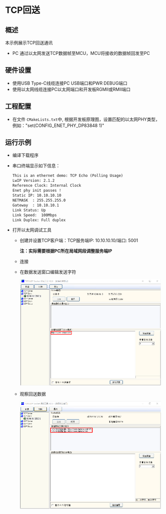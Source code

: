 # TCP回送

## 概述

本示例展示TCP回送通讯

- PC 通过以太网发送TCP数据帧至MCU，MCU将接收的数据帧回发至PC

## 硬件设置

* 使用USB Type-C线缆连接PC USB端口和PWR DEBUG端口
* 使用以太网线缆连接PC以太网端口和开发板RGMII或RMII端口

## 工程配置

- 在文件 `CMakeLists.txt`中,  根据开发板原理图，设置匹配的以太网PHY类型，例如："set(CONFIG_ENET_PHY_DP83848 1)"

## 运行示例

* 编译下载程序
* 串口终端显示如下信息：

  ```console
  This is an ethernet demo: TCP Echo (Polling Usage)
  LwIP Version: 2.1.2
  Reference Clock: Internal Clock
  Enet phy init passes !
  Static IP: 10.10.10.10
  NETMASK  : 255.255.255.0
  Gateway  : 10.10.10.1
  Link Status: Up
  Link Speed:  100Mbps
  Link Duplex: Full duplex
  ```
* 打开以太网调试工具

  - 创建并设置TCP客户端：TCP服务端IP: 10.10.10.10/端口: 5001

    **注：实际需要根据PC所在局域网段调整服务端IP**
  - 连接
  - 在数据发送窗口编辑发送字符

    ![](../../../../../assets/sdk/samples/lwip_tcpecho_1.png)
  - 观察回送数据

    ![](../../../../../assets/sdk/samples/lwip_tcpecho_2.png)
